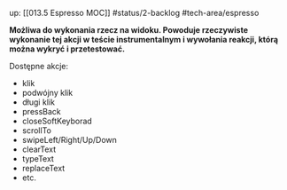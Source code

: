 up: [[013.5 Espresso MOC]]
#status/2-backlog
#tech-area/espresso

**Możliwa do wykonania rzecz na widoku. Powoduje rzeczywiste wykonanie tej akcji w teście instrumentalnym i wywołania reakcji, którą można wykryć i przetestować.**


Dostępne akcje:
- klik
- podwójny klik
- długi klik
- pressBack
- closeSoftKeyborad
- scrollTo
- swipeLeft/Right/Up/Down
- clearText
- typeText
- replaceText
- etc.